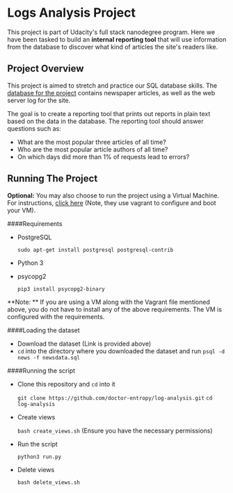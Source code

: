 # Logs Analysis Project
This project is part of Udacity's full stack nanodegree program. Here we have been tasked to build an **internal reporting tool** that will use information from the database to discover what kind of articles the site's readers like.

## Project Overview
This project is aimed to stretch and practice our SQL database skills. The [database for the project](https://d17h27t6h515a5.cloudfront.net/topher/2016/August/57b5f748_newsdata/newsdata.zip) contains newspaper articles, as well as the web server log for the site.

The goal is to create a reporting tool that prints out reports in plain text based on the data in the database. The reporting tool should answer questions such as:

* What are the most popular three articles of all time?
* Who are the most popular article authors of all time?
* On which days did more than 1% of requests lead to errors?

## Running The Project
**Optional:** You may also choose to run the project using a Virtual Machine. For instructions, [click here](https://github.com/udacity/fullstack-nanodegree-vm) (Note, they use vagrant to configure and boot your VM).

####Requirements
* PostgreSQL

    `sudo apt-get install postgresql postgresql-contrib`
* Python 3
* psycopg2

    `pip3 install psycopg2-binary`

**Note: ** If you are using a VM along with the Vagrant file mentioned above, you do not have to install any of the above requirements. The VM is configured with the requirements.

####Loading the dataset
* Download the dataset (Link is provided above)
* `cd` into the directory where you downloaded the dataset and run
    `psql -d news -f newsdata.sql`

####Running the script
* Clone this repository and `cd` into it

    `git clone https://github.com/doctor-entropy/log-analysis.git`
`cd log-analysis`
* Create views

    `bash create_views.sh` (Ensure you have the necessary permissions)

* Run the script

    `python3 run.py`

* Delete views

    `bash delete_views.sh`
